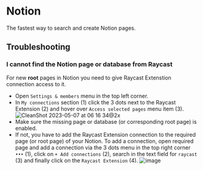 # Notion

The fastest way to search and create Notion pages.

## Troubleshooting

### I cannot find the Notion page or database from Raycast

For new **root** pages in Notion you need to give Raycast Extenstion connection access to it.

- Open `Settings & members` menu in the top left corner.
- In `My connections` section (1) click the 3 dots next to the Raycast Extension (2) and hover over `Access selected pages` menu item (3).
![CleanShot 2023-05-07 at 06 16 34@2x](https://user-images.githubusercontent.com/34678129/236656031-a65b0312-8c80-43c5-aa9c-3cde368cb2db.png)
- Make sure the missing page or database (or corresponding root page) is enabled.
- If not, you have to add the Raycast Extension connection to the required page (or root page) of your Notion. To add a connection, open required page and add a connection via the 3 dots menu in the top right corner `•••` (1), click on `+ Add connections` (2), search in the text field for `raycast` (3) and finally click on the `Raycast Extension` (4).
![image](https://github.com/iamyeizi/extensions/assets/37552350/9922e6a2-1f93-4894-abfe-2118e18d1007)
